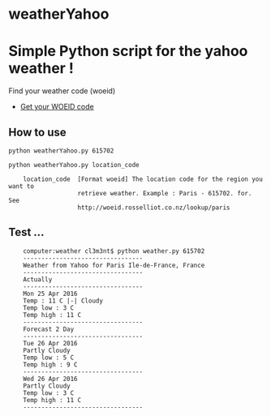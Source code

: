 # weatherYahoo

Simple Python script for the yahoo weather !
========================================================

Find your weather code (woeid) 

* [Get your WOEID code ](http://woeid.rosselliot.co.nz/) 

## How to use

`python weatherYahoo.py 615702`
  
`python weatherYahoo.py location_code`
  

        location_code  [Format woeid] The location code for the region you want to
                       retrieve weather. Example : Paris - 615702. for. See
                       http://woeid.rosselliot.co.nz/lookup/paris


## Test ...

      
        computer:weather cl3m3nt$ python weather.py 615702
        ---------------------------------
        Weather from Yahoo for Paris Ile-de-France, France
        ---------------------------------
        Actually
        ---------------------------------
        Mon 25 Apr 2016
        Temp : 11 C |-| Cloudy
        Temp low : 3 C
        Temp high : 11 C
        ---------------------------------
        Forecast 2 Day
        ---------------------------------
        Tue 26 Apr 2016
        Partly Cloudy
        Temp low : 5 C
        Temp high : 9 C
        ---------------------------------
        Wed 26 Apr 2016
        Partly Cloudy
        Temp low : 3 C
        Temp high : 11 C
        ---------------------------------
